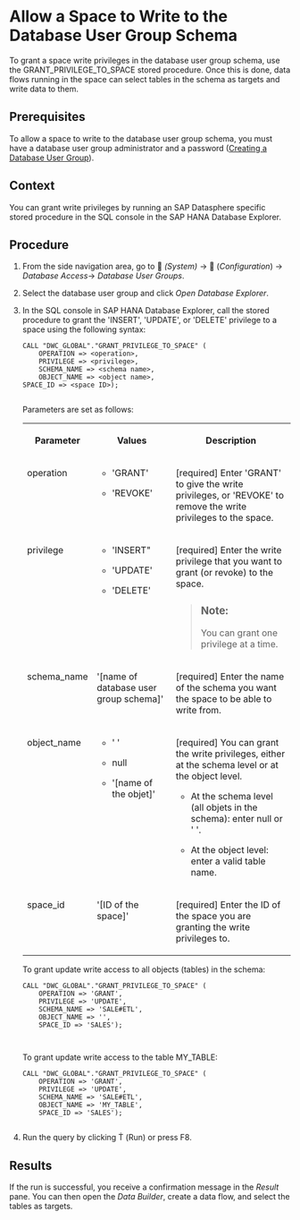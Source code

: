 <!-- loio5b27e03849fe4c7182bcb4274f010e90 -->

<link rel="stylesheet" type="text/css" href="../css/sap-icons.css"/>

# Allow a Space to Write to the Database User Group Schema

To grant a space write privileges in the database user group schema, use the GRANT\_PRIVILEGE\_TO\_SPACE stored procedure. Once this is done, data flows running in the space can select tables in the schema as targets and write data to them.



<a name="loio5b27e03849fe4c7182bcb4274f010e90__prereq_bgq_x5z_lqb"/>

## Prerequisites

To allow a space to write to the database user group schema, you must have a database user group administrator and a password \([Creating a Database User Group](creating-a-database-user-group-1097a47.md)\).



<a name="loio5b27e03849fe4c7182bcb4274f010e90__context_ytz_psz_2sb"/>

## Context

You can grant write privileges by running an SAP Datasphere specific stored procedure in the SQL console in the SAP HANA Database Explorer.



<a name="loio5b27e03849fe4c7182bcb4274f010e90__steps_ztz_psz_2sb"/>

## Procedure

1.  From the side navigation area, go to <span class="FPA-icons-V3"></span> *\(System\)* → <span class="FPA-icons-V3"></span> \(*Configuration*\) → *Database Access*→ *Database User Groups*.

2.  Select the database user group and click *Open Database Explorer*.

3.  In the SQL console in SAP HANA Database Explorer, call the stored procedure to grant the 'INSERT', 'UPDATE', or 'DELETE' privilege to a space using the following syntax:

    ```
    CALL "DWC_GLOBAL"."GRANT_PRIVILEGE_TO_SPACE" (
    	OPERATION => <operation>, 
    	PRIVILEGE => <privilege>, 
    	SCHEMA_NAME => <schema name>, 
    	OBJECT_NAME => <object name>, 
    SPACE_ID => <space ID>);
    
    
    ```

    Parameters are set as follows:


    <table>
    <tr>
    <th valign="top">

    Parameter
    
    </th>
    <th valign="top">

    Values
    
    </th>
    <th valign="top">

    Description
    
    </th>
    </tr>
    <tr>
    <td valign="top">
    
    operation
    
    </td>
    <td valign="top">
    
    -   'GRANT'

    -   'REVOKE'



    
    </td>
    <td valign="top">
    
    \[required\] Enter 'GRANT' to give the write privileges, or 'REVOKE' to remove the write privileges to the space.
    
    </td>
    </tr>
    <tr>
    <td valign="top">
    
    privilege
    
    </td>
    <td valign="top">
    
    -   'INSERT"

    -   'UPDATE'

    -   'DELETE'



    
    </td>
    <td valign="top">
    
    \[required\] Enter the write privilege that you want to grant \(or revoke\) to the space.

    > ### Note:  
    > You can grant one privilege at a time.


    
    </td>
    </tr>
    <tr>
    <td valign="top">
    
    schema\_name
    
    </td>
    <td valign="top">
    
    '\[name of database user group schema\]'
    
    </td>
    <td valign="top">
    
    \[required\] Enter the name of the schema you want the space to be able to write from.
    
    </td>
    </tr>
    <tr>
    <td valign="top">
    
    object\_name
    
    </td>
    <td valign="top">
    
    -   ' '

    -   null

    -   '\[name of the objet\]'



    
    </td>
    <td valign="top">
    
    \[required\] You can grant the write privileges, either at the schema level or at the object level.

    -   At the schema level \(all objets in the schema\): enter null or ' '.

    -   At the object level: enter a valid table name.



    
    </td>
    </tr>
    <tr>
    <td valign="top">
    
    space\_id
    
    </td>
    <td valign="top">
    
    '\[ID of the space\]'
    
    </td>
    <td valign="top">
    
    \[required\] Enter the ID of the space you are granting the write privileges to.
    
    </td>
    </tr>
    </table>
    
    To grant update write access to all objects \(tables\) in the schema:

    ```
    CALL "DWC_GLOBAL"."GRANT_PRIVILEGE_TO_SPACE" (
    	OPERATION => 'GRANT', 
    	PRIVILEGE => 'UPDATE', 
    	SCHEMA_NAME => 'SALE#ETL', 
    	OBJECT_NAME => '', 
    	SPACE_ID => 'SALES');
    
    
    
    ```

    To grant update write access to the table MY\_TABLE:

    ```
    CALL "DWC_GLOBAL"."GRANT_PRIVILEGE_TO_SPACE" (
    	OPERATION => 'GRANT', 
    	PRIVILEGE => 'UPDATE', 
    	SCHEMA_NAME => 'SALE#ETL', 
    	OBJECT_NAME => 'MY_TABLE', 
    	SPACE_ID => 'SALES');
    
    
    ```

4.  Run the query by clicking <span class="SAP-icons-watt"></span> \(Run\) or press F8.




<a name="loio5b27e03849fe4c7182bcb4274f010e90__result_sw1_vf5_p4b"/>

## Results

If the run is successful, you receive a confirmation message in the *Result* pane. You can then open the *Data Builder*, create a data flow, and select the tables as targets.

